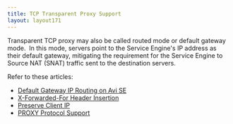 ```yaml
---
title: TCP Transparent Proxy Support
layout: layout171
---
```

Transparent TCP proxy may also be called routed mode or default gateway mode.  In this mode, servers point to the Service Engine's IP address as their default gateway, mitigating the requirement for the Service Engine to Source NAT (SNAT) traffic sent to the destination servers.

Refer to these articles:

* <a href="{% vpath %}/default-gateway-ip-routing-on-avi-se/">Default Gateway IP Routing on Avi SE</a>
* <a href="{% vpath %}/-forwarded-for-header-insertion/">X-Forwarded-For Header Insertion</a>
* <a href="{% vpath %}/reserve-client-ip/">Preserve Client IP</a>
* <a href="{% vpath %}/roxy-protocol-support/">PROXY Protocol Support</a>